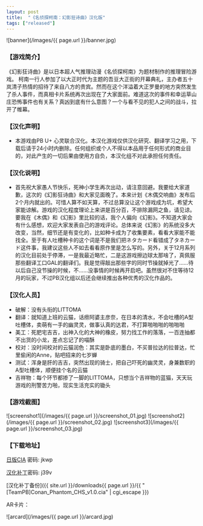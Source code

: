 ```yaml
---
layout: post
title:  "《名侦探柯南：幻影狂诗曲》汉化版"
tags: ["released"]
---
```



![banner](/images/{{ page.url }}/banner.jpg)

### 【游戏简介】
《幻影狂诗曲》是以日本超人气推理动漫《名侦探柯南》为题材制作的推理冒险游戏。
柯南一行人参加了以大正时代为主题的吾豆大正街的开幕典礼，主办者五十岚清子热情的招待了来自八方的贵宾。然而在这个洋溢着大正罗曼的地方突然发生了杀人事件，而真相卡片系统再次出现在了大家面前。难道这次的事件和幸运草山庄恐怖事件也有关系？真凶到底有什么意图？一个与看不见的犯人之间的战斗，拉开了帷幕。

### 【汉化声明】
* 本游戏由PB U+ 心灵联合汉化。本汉化游戏仅供汉化研究、翻译学习之用，下载后请于24小时内删除。任何组织或个人不得以本品用于任何形式的商业目的，对此产生的一切后果由使用方自负，本汉化组不对此承担任何责任。

### 【汉化说明】
* 首先祝大家愚人节快乐，死神小学生再次出动，请注意回避。我要给大家道歉，这次的《幻影狂诗曲》和大家见面晚了。本来计划《木偶交响曲》发布后2个月内就出的。可惜人算不如天算，不过总算没让这个游戏成为坑，希望大家能谅解。游戏的汉化程度理论上来讲是百分百，不排除漏网之鱼，请见谅。要我在《木偶》和《幻影》里比较的话，我个人偏向《幻影》。不知道大家会有什么感想，欢迎大家发表自己的游戏评论。总体来说《幻影》的系统没多大改变，当然，细节还是有变化的，比如种卡成为了收集要素，看看大家能不能找全。至于有人吐槽种卡的这个词是不是我们把ネタカード看错成了タネカード这件事，我建议这些人不如去看看原作里是怎么写的。另外，关于12月系列的汉化目前处于停滞，一是我最近略忙，二是这游戏擦边球太那啥了，真佩服那些翻译工口GAL的翻译们。我是觉得敲出那些字的同时节操就掉光了……待以后自己没节操的时候，不……没事情的时候再开启吧。虽然很对不住等待12月的玩家，不过PB汉化组以后还会继续推出各种优秀的汉化作品的。

### 【汉化人员】
* 破解：没有头衔的LITTOMA
* 翻译：就知道上班的云猫，话痨阿婆主彦奈，在日本的清水，不会吐槽的A型吐槽体，卖萌有一手的幽灵灵，做事认真的达君，不打算啪啪啪的啪啪啪
* 美工：死肥宅吉吉，出神入化的大神的橡皮，努力找工作的落落，一百连抽都不出货的小龙，差点忘记了的喵酥
* 校对：没时间校对的云猫润色：其实是卧底的墨白，不买普拉达的拉普达，忙里偷闲的Anne，贴吧招来的七岁蝉
* 测试：浑身是肝的吉吉，突然出现的骑士，把自己吓死的幽灵灵，身兼数职的A型吐槽体，顺便挂个名的云猫
* 吉祥物：每个环节都掺了一脚的LITTOMA，只想当个吉祥物的蓝猫，天天玩游戏的刑警苦力啪，现实生活充实的锄头

### 【游戏截图】
![screenshot1](/images/{{ page.url }}/screenshot_01.jpg)
![screenshot2](/images/{{ page.url }}/screenshot_02.jpg)
![screenshot3](/images/{{ page.url }}/screenshot_03.jpg)


### 【下载地址】
[日版CIA](https://pan.baidu.com/s/14tJpFPw8AfzNi_YWIdvAog) 密码: jkwp

[汉化补丁](https://pan.baidu.com/s/1dXtk-KpEIyI2ho9wKRnIQw)密码: j39v

[汉化补丁备份]({{ site.url }}/downloads{{ page.url }}/{{ "[TeamPB]Conan_Phantom_CHS_v1.0.cia" | cgi_escape }})


AR卡片：

![arcard](/images/{{ page.url }}/arcard.jpg)
